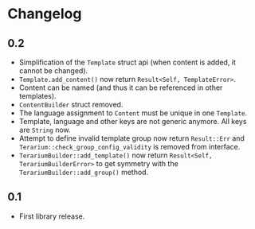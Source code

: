 Changelog
=========

## 0.2

* Simplification of the `Template` struct api (when content is added, it cannot be changed).
* `Template.add_content()` now return `Result<Self, TemplateError>`.
* Content can be named (and thus it can be referenced in other templates).
* `ContentBuilder` struct removed.
* The language assignment to `Content` must be unique in one `Template`.
* Template, language and other keys are not generic anymore. All keys are `String` now.
* Attempt to define invalid template group now return `Result::Err` and `Terarium::check_group_config_validity` 
is removed from interface.
* `TerariumBuilder::add_template()` now return `Result<Self, TerariumBuilderError>` to get symmetry with
the `TerariumBuilder::add_group()` method.

## 0.1

* First library release.
